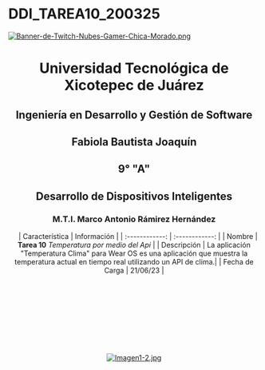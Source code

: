 # DDI_TAREA10_200325


[![Banner-de-Twitch-Nubes-Gamer-Chica-Morado.png](https://i.postimg.cc/15q3LFXF/Banner-de-Twitch-Nubes-Gamer-Chica-Morado.png)](https://postimg.cc/MvzwBvyZ)

<div align="center">
  
# Universidad Tecnológica de Xicotepec de Juárez


## Ingeniería en Desarrollo y Gestión de Software
## Fabiola Bautista Joaquín 
## 9° "A"
## Desarrollo de Dispositivos Inteligentes
### M.T.I. Marco Antonio Rámirez Hernández




&nbsp;
&nbsp;
|  Característica |  Información |
| :------------: | :------------: |
| Nombre | **Tarea 10** *Temperatura por medio del Api* |
| Descripción  | La aplicación "Temperatura Clima" para Wear OS es una aplicación que muestra la temperatura actual en tiempo real utilizando un API de clima.|
|  Fecha de Carga | 21/06/23  |



&nbsp;
&nbsp;

&nbsp;
&nbsp;

<br>
<br>
<br>
<br>

[![Imagen1-2.jpg](https://i.postimg.cc/x1swjyVj/Imagen1-2.jpg)](https://postimg.cc/0zwWcSNh)



